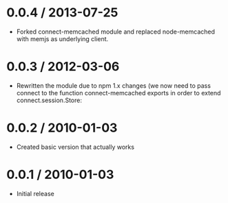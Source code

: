 0.0.4 / 2013-07-25
==================

  * Forked connect-memcached module and replaced node-memcached with memjs as underlying client.

0.0.3 / 2012-03-06
==================

  * Rewritten the module due to npm 1.x changes (we now need to pass connect to the function connect-memcached exports in order to extend connect.session.Store:

0.0.2 / 2010-01-03
==================

  * Created basic version that actually works

0.0.1 / 2010-01-03
==================

  * Initial release
